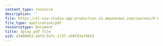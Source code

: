 ```yaml
---
content_type: resource
description: ''
file: https://ol-ocw-studio-app-production.s3.amazonaws.com/courses/6-004-computation-structures-spring-2017/a3400963a6fd5e7c1737c08fd3af4623_0Q6kYWnhaks.pdf
file_type: application/pdf
resourcetype: Document
title: 3play pdf file
uid: a3400963-a6fd-5e7c-1737-c08fd3af4623
---
```


